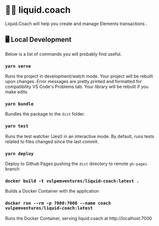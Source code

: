 # 🏋️‍♂️ liquid.coach
Liquid.Coach will help you create and manage Elements transactions .  



## 🖥 Local Development

Below is a list of commands you will probably find useful.

### `yarn serve`

Runs the project in development/watch mode. Your project will be rebuilt upon changes. Error messages are pretty printed and formatted for compatibility VS Code's Problems tab. Your library will be rebuilt if you make edits.

### `yarn bundle`

Bundles the package to the `dist` folder.

### `yarn test`

Runs the test watcher (Jest) in an interactive mode.
By default, runs tests related to files changed since the last commit.

### `yarn deploy`

Deploy to Github Pages pushing the `dist` directory to remote `gh-pages` branch 

### `docker build -t vulpemventures/liquid-coach:latest .`

Builds a Docker Container with the application

### `docker run --rm -p 7000:7000 --name coach vulpemventures/liquid-coach:latest`

Runs the Docker Container, serving liquid.coach at http://localhost:7000